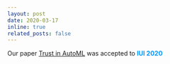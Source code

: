 ```yaml
---
layout: post
date: 2020-03-17 
inline: true
related_posts: false
---
```


Our paper [Trust in AutoML](https://dl.acm.org/doi/abs/10.1145/3377325.3377501) was accepted to **<span style="color:#0096FF">IUI 2020</span>**

